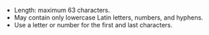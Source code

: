 * Length: maximum 63 characters.
* May contain only lowercase Latin letters, numbers, and hyphens.
* Use a letter or number for the first and last characters.
